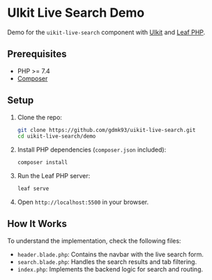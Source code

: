 # UIkit Live Search Demo

Demo for the `uikit-live-search` component with [UIkit](https://getuikit.com) and [Leaf PHP](https://leafphp.dev).

## Prerequisites
- PHP >= 7.4
- [Composer](https://getcomposer.org)

## Setup
1. Clone the repo:
   ```bash
   git clone https://github.com/gdmk93/uikit-live-search.git
   cd uikit-live-search/demo
   ```

2. Install PHP dependencies (`composer.json` included):
   ```bash
   composer install
   ```

3. Run the Leaf PHP server:
   ```bash
   leaf serve
   ```

4. Open `http://localhost:5500` in your browser.

## How It Works
To understand the implementation, check the following files:
- `header.blade.php`: Contains the navbar with the live search form.
- `search.blade.php`: Handles the search results and tab filtering.
- `index.php`: Implements the backend logic for search and routing.